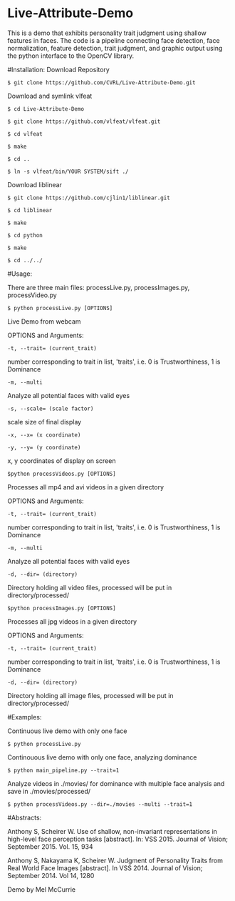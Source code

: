 # Live-Attribute-Demo


This is a demo that exhibits personality trait judgment using shallow features in faces.  The code is a pipeline connecting face detection, face normalization, feature detection, trait judgment, and graphic output using the python interface to the OpenCV library.

#Installation:
Download Repository

    $ git clone https://github.com/CVRL/Live-Attribute-Demo.git

Download and symlink vlfeat

    $ cd Live-Attribute-Demo

    $ git clone https://github.com/vlfeat/vlfeat.git

    $ cd vlfeat

    $ make

    $ cd ..

    $ ln -s vlfeat/bin/YOUR SYSTEM/sift ./

Download liblinear

    $ git clone https://github.com/cjlin1/liblinear.git

    $ cd liblinear

    $ make

    $ cd python

    $ make

    $ cd ../../


#Usage:

There are three main files: processLive.py, processImages.py, processVideo.py


    $ python processLive.py [OPTIONS]

Live Demo from webcam


OPTIONS and Arguments:

    -t, --trait= (current_trait)

number corresponding to trait in list, 'traits', i.e. 0 is Trustworthiness, 1 is Dominance


    -m, --multi

Analyze all potential faces with valid eyes


    -s, --scale= (scale factor)

scale size of final display


    -x, --x= (x coordinate)

    -y, --y= (y coordinate) 

x, y coordinates of display on screen




    $python processVideos.py [OPTIONS]

Processes all mp4 and avi videos in a given directory


OPTIONS and Arguments:

    -t, --trait= (current_trait)

number corresponding to trait in list, 'traits', i.e. 0 is Trustworthiness, 1 is Dominance


    -m, --multi

Analyze all potential faces with valid eyes

    -d, --dir= (directory)

Directory holding all video files, processed will be put in directory/processed/

    
    $python processImages.py [OPTIONS]


Processes all jpg videos in a given directory


OPTIONS and Arguments:

    -t, --trait= (current_trait)

number corresponding to trait in list, 'traits', i.e. 0 is Trustworthiness, 1 is Dominance


    -d, --dir= (directory)

Directory holding all image files, processed will be put in directory/processed/



#Examples:


Continuous live demo with only one face

    $ python processLive.py



Continouous live demo with only one face, analyzing dominance

    $ python main_pipeline.py --trait=1



Analyze videos in ./movies/ for dominance with multiple face analysis and save in ./movies/processed/

    $ python processVideos.py --dir=./movies --multi --trait=1 



#Abstracts:

Anthony S, Scheirer W. Use of shallow, non-invariant representations in high-level face perception tasks [abstract]. In: VSS 2015. Journal of Vision; September 2015. Vol. 15, 934

Anthony S, Nakayama K, Scheirer W. Judgment of Personality Traits from Real World Face Images [abstract]. In VSS 2014. Journal of Vision; September 2014. Vol 14, 1280

Demo by Mel McCurrie
